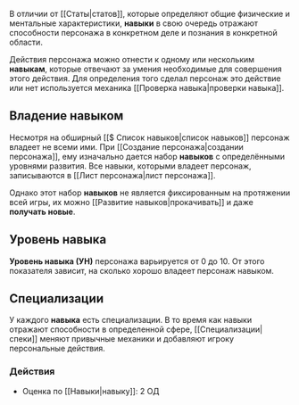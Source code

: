 В отличии от [[Статы|статов]], которые определяют общие физические и ментальные характеристики, **навыки** в свою очередь отражают способности персонажа в конкретном деле и познания в конкретной области.

Действия персонажа можно отнести к одному или нескольким **навыкам**, которые отвечают за умения необходимые для совершения этого действия. Для определения того сделал персонаж это действие или нет используется механика [[Проверка навыка|проверки навыка]].


## Владение навыком

Несмотря на обширный [[$ Список навыков|список навыков]] персонаж владеет не всеми ими. При [[Создание персонажа|создании персонажа]], ему изначально дается набор **навыков** с определёнными уровнями развития. Все навыки, которыми владеет персонаж,  записываются в [[Лист персонажа|лист персонажа]].

Однако этот набор **навыков** не является фиксированным на протяжении всей игры, их можно [[Развитие навыков|прокачивать]] и даже **получать новые**.


## Уровень навыка

**Уровень навыка (УН)** персонажа варьируется от 0 до 10. От этого показателя зависит, на сколько хорошо владеет персонаж навыком.


## Специализации 

У каждого **навыка** есть специализации. В то время как навыки отражают способности в определенной сфере, [[Специализации|спеки]] меняют привычные механики и добавляют игроку персональные действия. 

### Действия
- Оценка по [[Навыки|навыку]]: 2 ОД
